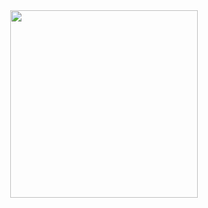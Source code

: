 <div id="header" align="center">
  <img src="https://media.giphy.com/media/v1.Y2lkPTc5MGI3NjExeHZxY2pmZnJ5eHhpZzlkNHRnN2MwMHV0N3VuNzE5bWRvamdpZnRoOSZlcD12MV9pbnRlcm5hbF9naWZfYnlfaWQmY3Q9Zw/yPyyu2nqaYbiU/giphy.gif" width = "300"/>
</div>
